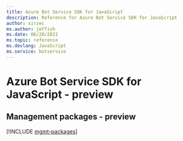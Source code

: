 ```yaml
---
title: Azure Bot Service SDK for JavaScript
description: Reference for Azure Bot Service SDK for JavaScript
author: xirzec
ms.author: jeffish
ms.date: 06/20/2022
ms.topic: reference
ms.devlang: JavaScript
ms.service: botservice
---
```

# Azure Bot Service SDK for JavaScript - preview
## Management packages - preview
[!INCLUDE [mgmt-packages](bot-service-mgmt-index.md)]

